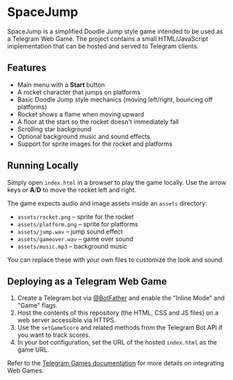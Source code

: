 # SpaceJump

SpaceJump is a simplified Doodle Jump style game intended to be used as a Telegram Web Game. The project contains a small HTML/JavaScript implementation that can be hosted and served to Telegram clients.

## Features

- Main menu with a **Start** button
- A rocket character that jumps on platforms
- Basic Doodle Jump style mechanics (moving left/right, bouncing off platforms)
- Rocket shows a flame when moving upward
- A floor at the start so the rocket doesn't immediately fall
- Scrolling star background
- Optional background music and sound effects
- Support for sprite images for the rocket and platforms

## Running Locally

Simply open `index.html` in a browser to play the game locally. Use the arrow
keys or **A**/**D** to move the rocket left and right.

The game expects audio and image assets inside an `assets` directory:

- `assets/rocket.png` – sprite for the rocket
- `assets/platform.png` – sprite for platforms
- `assets/jump.wav` – jump sound effect
- `assets/gameover.wav` – game over sound
- `assets/music.mp3` – background music

You can replace these with your own files to customize the look and sound.

## Deploying as a Telegram Web Game

1. Create a Telegram bot via [@BotFather](https://t.me/BotFather) and enable the "Inline Mode" and "Game" flags.
2. Host the contents of this repository (the HTML, CSS and JS files) on a web server accessible via HTTPS.
3. Use the `setGameScore` and related methods from the Telegram Bot API if you want to track scores.
4. In your bot configuration, set the URL of the hosted `index.html` as the game URL.

Refer to the [Telegram Games documentation](https://core.telegram.org/bots/games) for more details on integrating Web Games.
